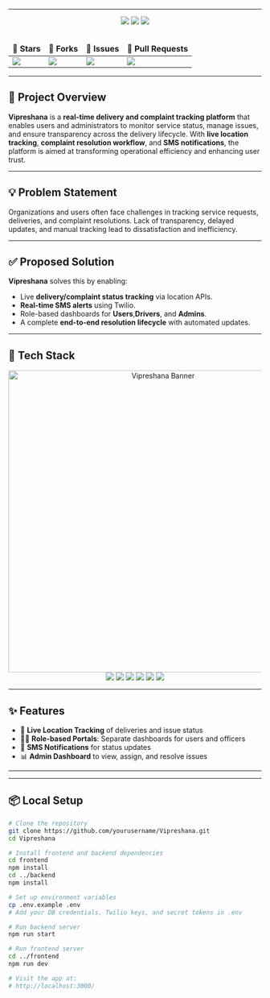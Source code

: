 

<hr>

<div align="center">
  <img src="https://forthebadge.com/images/badges/built-by-developers.svg" />
  <img src="https://forthebadge.com/images/badges/powered-by-responsibility.svg" />
  <img src="https://forthebadge.com/images/badges/uses-brains.svg" />
</div>

<br/>

<div align="center">
  <table>
    <thead>
      <tr>
        <td><strong>🌟 Stars</strong></td>
        <td><strong>🍴 Forks</strong></td>
        <td><strong>🐛 Issues</strong></td>
        <td><strong>🔔 Pull Requests</strong></td>
      </tr>
    </thead>
    <tbody>
      <tr>
        <td><a href="https://github.com/sailaja-adapa/Vipreshana/stargazers"><img src="https://img.shields.io/github/stars/yourusername/Vipreshana?style=for-the-badge&logo=github" /></a></td>
        <td><a href="https://github.com/sailaja-adapa/Vipreshana/forks"><img src="https://img.shields.io/github/forks/yourusername/Vipreshana?style=for-the-badge&logo=git" /></a></td>
        <td><img src="https://img.shields.io/github/issues-search/sailaja-adapa/Vipreshana?query=is:issue&style=for-the-badge&label=Issues" /></td>
        <td><img src="https://img.shields.io/github/issues-search/sailaja-adapa/Vipreshana?query=is:pr&style=for-the-badge&label=Pull%20Requests" /></td>
      </tr>
    </tbody>
  </table>
</div>

---

## 🚀 Project Overview

**Vipreshana** is a **real-time delivery and complaint tracking platform** that enables users and administrators to monitor service status, manage issues, and ensure transparency across the delivery lifecycle. With **live location tracking**, **complaint resolution workflow**, and **SMS notifications**, the platform is aimed at transforming operational efficiency and enhancing user trust.

---

## 💡 Problem Statement

Organizations and users often face challenges in tracking service requests, deliveries, and complaint resolutions. Lack of transparency, delayed updates, and manual tracking lead to dissatisfaction and inefficiency.

---

## ✅ Proposed Solution

**Vipreshana** solves this by enabling:
- Live **delivery/complaint status tracking** via location APIs.
- **Real-time SMS alerts** using Twilio.
- Role-based dashboards for **Users**,**Drivers**, and **Admins**.
- A complete **end-to-end resolution lifecycle** with automated updates.

---

## 🔧 Tech Stack

<div align="center">
  <img src="banner.png" alt="Vipreshana Banner" width="600" /> </div> <div align="center"> 
    <img src="https://img.shields.io/badge/Next.js-000000?style=for-the-badge&logo=nextdotjs&logoColor=white" /> 
    <img src="https://img.shields.io/badge/TailwindCSS-38B2AC?style=for-the-badge&logo=tailwind-css&logoColor=white" />
    <img src="https://img.shields.io/badge/PostgreSQL-316192?style=for-the-badge&logo=postgresql&logoColor=white" />
    <img src="https://img.shields.io/badge/Node.js-339933?style=for-the-badge&logo=node.js&logoColor=white" /> 
    <img src="https://img.shields.io/badge/NestJS-E0234E?style=for-the-badge&logo=nestjs&logoColor=white" />
    <img src="https://img.shields.io/badge/Twilio-F22F46?style=for-the-badge&logo=twilio&logoColor=white" /> 
</div>

---

## ✨ Features

- 📍 **Live Location Tracking** of deliveries and issue status
- 🧑‍💻 **Role-based Portals**: Separate dashboards for users and officers
- 📲 **SMS Notifications** for status updates
- 📊 **Admin Dashboard** to view, assign, and resolve issues

---




---

## 📦 Local Setup


```bash
# Clone the repository
git clone https://github.com/yourusername/Vipreshana.git
cd Vipreshana

# Install frontend and backend dependencies
cd frontend
npm install
cd ../backend
npm install

# Set up environment variables
cp .env.example .env
# Add your DB credentials, Twilio keys, and secret tokens in .env

# Run backend server
npm run start

# Run frontend server
cd ../frontend
npm run dev

# Visit the app at:
# http://localhost:3000/
